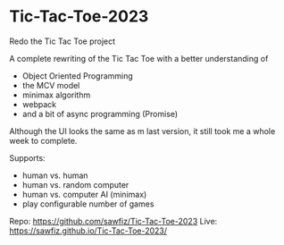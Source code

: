 # Tic-Tac-Toe-2023
Redo the Tic Tac Toe project

A complete rewriting of the Tic Tac Toe with a better understanding of 
- Object Oriented Programming
- the MCV model
- minimax algorithm
- webpack
- and a bit of async programming (Promise)

Although the UI looks the same as m last version, it still took me a whole week to complete.

Supports:
- human vs. human
- human vs. random computer
- human vs. computer AI (minimax)
- play configurable number of games

Repo: https://github.com/sawfiz/Tic-Tac-Toe-2023
Live: https://sawfiz.github.io/Tic-Tac-Toe-2023/